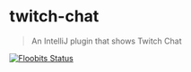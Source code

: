 # twitch-chat
> An IntelliJ plugin that shows Twitch Chat

[![Floobits Status](https://floobits.com/guacamole-dragon/twitch-chat.svg)](https://floobits.com/guacamole-dragon/twitch-chat/redirect)
